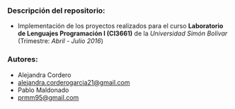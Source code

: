 ### Descripción del repositorio:
* Implementación de los proyectos realizados para el curso **Laboratorio de Lenguajes Programación I (CI3661)**
de la *Universidad Simón Bolívar* (Trimestre: *Abril - Julio 2016*)  
 
### Autores:
* Alejandra Cordero
 * alejandra.corderogarcia21@gmail.com
* Pablo Maldonado
 * prmm95@gmail.com

